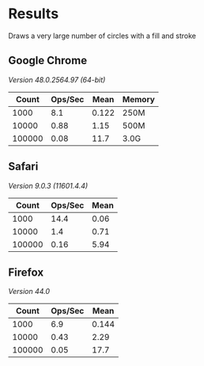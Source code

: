 # Results

Draws a very large number of circles with a fill and stroke

## Google Chrome
*Version 48.0.2564.97 (64-bit)*

| Count | Ops/Sec | Mean  | Memory |
|-------|---------|-------|--------|
|1000|8.1|0.122|250M|
|10000|0.88|1.15|500M|
|100000|0.08|11.7|3.0G|

## Safari
*Version 9.0.3 (11601.4.4)*

| Count | Ops/Sec | Mean  |
|-------|---------|-------|
|1000|14.4|0.06|
|10000|1.4|0.71|
|100000|0.16|5.94|

## Firefox
*Version 44.0*

| Count | Ops/Sec | Mean  |
|-------|---------|-------|
|1000|6.9|0.144|
|10000|0.43|2.29|
|100000|0.05|17.7|
